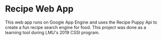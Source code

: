 # Recipe Web App
This web app runs on Google App Engine and uses the Recipe Puppy Api to create a fun recipe search engine for food. This project was done as a learning tool during LMU's 2019 CSSI program.
